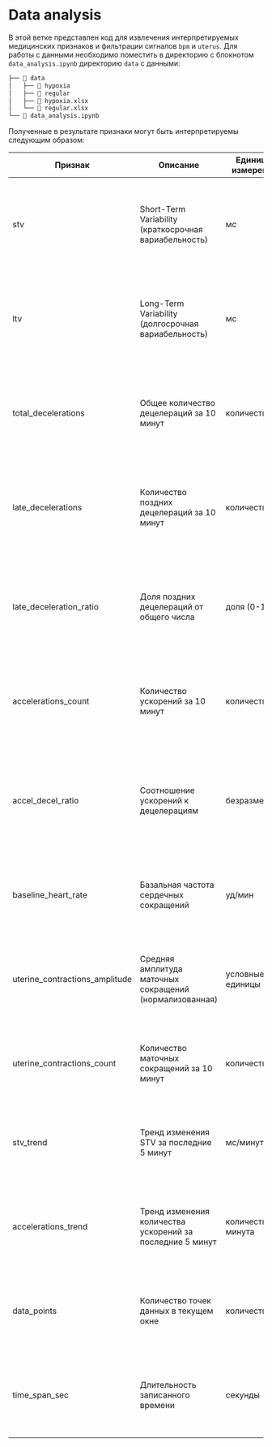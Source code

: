 # Data analysis

В этой ветке представлен код для извлечения интерпретируемых медицинских признаков и фильтрации сигналов `bpm` и `uterus`. Для работы с данными необходимо поместить в директорию с блокнотом `data_analysis.ipynb` директорию `data` с данными:

```bash
├── 📁 data
│   ├── 📁 hypoxia
│   ├── 📁 regular
│   ├── 📄 hypoxia.xlsx
│   └── 📄 regular.xlsx
└── 📄 data_analysis.ipynb
```

Полученные в результате признаки могут быть интерпретируемы следующим образом:

| Признак | Описание | Единицы измерения | Норма | Критическое значение | Интерпретация |
|---------|----------|-------------------|-------|----------------------|---------------|
| stv | Short-Term Variability (краткосрочная вариабельность) | мс | 6-9 | < 3 | Среднее значение абсолютных разностей между последовательными интервалами RR за 1-2 минуты. Снижение указывает на риск гипоксии плода. |
| ltv | Long-Term Variability (долгосрочная вариабельность) | мс | 5-25 | "< 5 (требует внимания), < 3 (критично)" | Стандартное отклонение интервалов RR за 5-10 минут. Низкие значения свидетельствуют о нарушении регуляции сердечного ритма. |
| total_decelerations | Общее количество децелераций за 10 минут | количество | < 5 | > 5 | Снижения ЧСС >15 ударов/мин на >15 секунд. Большое количество указывает на возможные проблемы с кислородным обеспечением. |
| late_decelerations | Количество поздних децелераций за 10 минут | количество | 0 | > 1 | Снижения ЧСС, начинающиеся после начала маточного сокращения и достигающие минимума после пика. Связаны с гипоксией плода. |
| late_deceleration_ratio | Доля поздних децелераций от общего числа | доля (0-1) | < 0.2 | > 0.5 | Отношение поздних децелераций к общему числу децелераций. Высокое значение указывает на серьезные проблемы с кровоснабжением плода. |
| accelerations_count | Количество ускорений за 10 минут | количество | > 2 | 0 (за 30-60 минут) | Повышение ЧСС >15 ударов/мин на >15 секунд. Отсутствие ускорений указывает на угнетение нервной системы плода. |
| accel_decel_ratio | Соотношение ускорений к децелерациям | безразмерное | > 1.0 | < 0.5 | Отношение количества ускорений к количеству децелераций. Низкое значение указывает на дисбаланс между стимулирующими и угнетающими факторами. |
| baseline_heart_rate | Базальная частота сердечных сокращений | уд/мин | 110-160 | "< 110 (брадикардия), > 160 (тахикардия)" | Средняя ЧСС плода за последние 10 минут. Отклонения от нормы могут указывать на гипоксию или другие патологии. |
| uterine_contractions_amplitude | Средняя амплитуда маточных сокращений (нормализованная) | условные единицы | 0.3-0.7 | "< 0.2 (слабые), > 0.8 (сильные)" | Нормализованная амплитуда маточных сокращений. Слабые сокращения могут указывать на недостаточную родовую деятельность. |
| uterine_contractions_count | Количество маточных сокращений за 10 минут | количество | 2-5 | "< 2 (слабая активность), > 5 (гипертонус)" | Количество маточных сокращений за 10 минут. Важный показатель для оценки родовой деятельности. |
| stv_trend | Тренд изменения STV за последние 5 минут | мс/минута | 0 (стабильность) | < -0.5 | Скорость изменения краткосрочной вариабельности. Быстрое снижение указывает на ухудшение состояния плода. |
| accelerations_trend | Тренд изменения количества ускорений за последние 5 минут | количество/минута | 0 (стабильность) | < -0.2 | Скорость изменения количества ускорений. Быстрое снижение указывает на угнетение нервной системы плода. |
| data_points | Количество точек данных в текущем окне | количество | > 100 | < 50 | Количество точек данных для вычисления признаков. Малое количество снижает надежность результатов. |
| time_span_sec | Длительность записанного времени | секунды | > 300 (5 мин) | < 60 | Временной интервал, за который собраны данные. Короткие временные окна снижают надежность анализа. |
